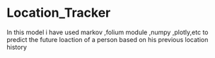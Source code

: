 # Location_Tracker
In this model i have used  markov ,folium module ,numpy ,plotly,etc to predict the future loaction of a person based on his previous location history
